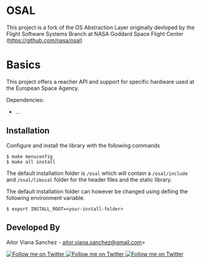 # OSAL
This project is a fork of the OS Abstraction Layer originally devloped by the Flight Software Systems Branch at NASA Goddard Space Flight Center (https://github.com/nasa/osal)

# Basics
This project offers a reacher API and support for specific hardware used at the European Space Agency.

Dependencies:

- ...

## Installation

Configure and install the library with the following commands

```
$ make menuconfig
$ make all install
```

The default installation folder is `/osal` which will contain a `/osal/include` and `/osal/libosal` folder for the header files and the static library.

The default installation folder can however be changed using defiing the following environment variable.

```
$ export INSTALL_ROOT=<your-install-folder>
```

Developed By
---

Aitor Viana Sanchez - aitor.viana.sanchez@gmail.com>

<a href="https://twitter.com/aitorvs">
  <img alt="Follow me on Twitter"
       src="https://raw.github.com/ManuelPeinado/NumericPageIndicator/master/art/twitter.png" />
</a>
<a href="https://plus.google.com/+AitorViana">
  <img alt="Follow me on Twitter"
       src="https://raw.github.com/ManuelPeinado/NumericPageIndicator/master/art/google-plus.png" />
</a>
<a href="https://www.linkedin.com/in/aitorvs">
  <img alt="Follow me on Twitter"
       src="https://raw.github.com/ManuelPeinado/NumericPageIndicator/master/art/linkedin.png" />
       

